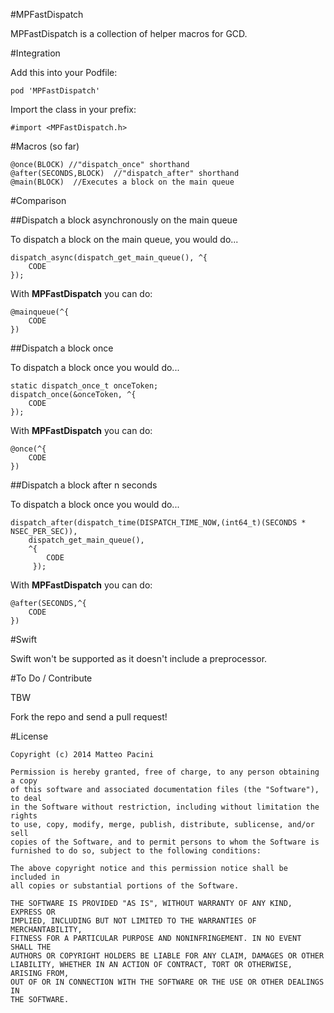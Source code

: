 #MPFastDispatch

MPFastDispatch is a collection of helper macros for GCD.

#Integration

Add this into your Podfile:

    pod 'MPFastDispatch'

Import the class in your prefix:

    #import <MPFastDispatch.h>

#Macros (so far)

    @once(BLOCK) //"dispatch_once" shorthand
    @after(SECONDS,BLOCK)  //"dispatch_after" shorthand
    @main(BLOCK)  //Executes a block on the main queue

#Comparison

##Dispatch a block asynchronously on the main queue

To dispatch a block on the main queue, you would do...

    dispatch_async(dispatch_get_main_queue(), ^{
        CODE
    });

With **MPFastDispatch** you can do:

    @mainqueue(^{
        CODE
    })

##Dispatch a block once

To dispatch a block once you would do...

    static dispatch_once_t onceToken;
    dispatch_once(&onceToken, ^{
        CODE
    });

With **MPFastDispatch** you can do:

    @once(^{
        CODE
    })


##Dispatch a block after n seconds

To dispatch a block once you would do...

    dispatch_after(dispatch_time(DISPATCH_TIME_NOW,(int64_t)(SECONDS * NSEC_PER_SEC)), 
        dispatch_get_main_queue(), 
        ^{
            CODE
         });

With **MPFastDispatch** you can do:

    @after(SECONDS,^{
        CODE
    })

#Swift

Swift won't be supported as it doesn't include a preprocessor.

#To Do / Contribute

TBW

Fork the repo and send a pull request!

#License

    Copyright (c) 2014 Matteo Pacini
    
    Permission is hereby granted, free of charge, to any person obtaining a copy
    of this software and associated documentation files (the "Software"), to deal
    in the Software without restriction, including without limitation the rights
    to use, copy, modify, merge, publish, distribute, sublicense, and/or sell
    copies of the Software, and to permit persons to whom the Software is
    furnished to do so, subject to the following conditions:
    
    The above copyright notice and this permission notice shall be included in
    all copies or substantial portions of the Software.
    
    THE SOFTWARE IS PROVIDED "AS IS", WITHOUT WARRANTY OF ANY KIND, EXPRESS OR
    IMPLIED, INCLUDING BUT NOT LIMITED TO THE WARRANTIES OF MERCHANTABILITY,
    FITNESS FOR A PARTICULAR PURPOSE AND NONINFRINGEMENT. IN NO EVENT SHALL THE
    AUTHORS OR COPYRIGHT HOLDERS BE LIABLE FOR ANY CLAIM, DAMAGES OR OTHER
    LIABILITY, WHETHER IN AN ACTION OF CONTRACT, TORT OR OTHERWISE, ARISING FROM,
    OUT OF OR IN CONNECTION WITH THE SOFTWARE OR THE USE OR OTHER DEALINGS IN
    THE SOFTWARE.

